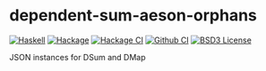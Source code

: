 # dependent-sum-aeson-orphans
[![Haskell](https://img.shields.io/badge/language-Haskell-orange.svg)](https://haskell.org) [![Hackage](https://img.shields.io/hackage/v/dependent-sum-aeson-orphans.svg)](https://hackage.haskell.org/package/dependent-sum-aeson-orphans) [![Hackage CI](https://matrix.hackage.haskell.org/api/v2/packages/dependent-sum-aeson-orphans/badge)](https://matrix.hackage.haskell.org/#/package/dependent-sum-aeson-orphans) [![Github CI](https://github.com/obsidiansystems/dependent-sum-aeson-orphans/workflows/github-action/badge.svg)](https://github.com/obsidiansystems/dependent-sum-aeson-orphans/actions) [![BSD3 License](https://img.shields.io/badge/license-BSD3-blue.svg)](https://github.com/obsidiansystems/dependent-sum-aeson-orphans/blob/master/LICENSE)

JSON instances for DSum and DMap
